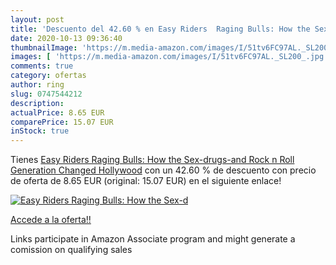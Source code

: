 ```yaml
---
layout: post
title: 'Descuento del 42.60 % en Easy Riders  Raging Bulls: How the Sex-d'
date: 2020-10-13 09:36:40
thumbnailImage: 'https://m.media-amazon.com/images/I/51tv6FC97AL._SL200_.jpg'
images: [ 'https://m.media-amazon.com/images/I/51tv6FC97AL._SL200_.jpg' ]
comments: true
category: ofertas
author: ring
slug: 0747544212
description:
actualPrice: 8.65 EUR
comparePrice: 15.07 EUR
inStock: true
---
```


Tienes [Easy Riders  Raging Bulls: How the Sex-drugs-and Rock  n  Roll Generation Changed Hollywood](https://www.amazon.es/dp/0747544212/?tag=tolees-21) con un 42.60 % de descuento con precio de oferta de 8.65 EUR (original: 15.07 EUR) en el siguiente enlace!

[![Easy Riders  Raging Bulls: How the Sex-d](https://m.media-amazon.com/images/I/51tv6FC97AL._SL200_.jpg)](https://www.amazon.es/dp/0747544212/?tag=tolees-21)

[Accede a la oferta!!](https://www.amazon.es/dp/0747544212/?tag=tolees-21)

Links participate in Amazon Associate program and might generate a comission on qualifying sales


